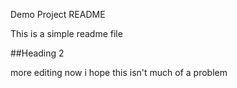 Demo Project README

This is a simple readme file

##Heading 2

more editing now
i hope this isn't much of a problem